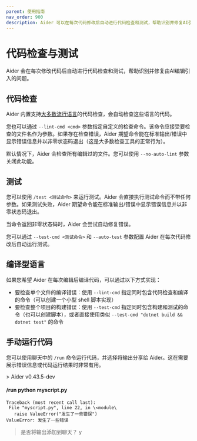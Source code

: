 ```yaml
---
parent: 使用指南
nav_order: 900
description: Aider 可以在每次代码修改后自动进行代码检查和测试，帮助识别并修复AI引入的问题。
---
```


# 代码检查与测试

Aider 会在每次修改代码后自动进行代码检查和测试，帮助识别并修复由AI编辑引入的问题。

## 代码检查

Aider 内置支持[大多数流行语言](/docs/languages.html)的代码检查，会自动检查这些语言的代码。

您也可以通过 `--lint-cmd <cmd>` 参数指定自定义的检查命令。该命令应接受要检查的文件名作为参数。如果存在检查错误，Aider 期望命令能在标准输出/错误中显示错误信息并以非零状态码退出（这是大多数检查工具的正常行为）。

默认情况下，Aider 会检查所有编辑过的文件。您可以使用 `--no-auto-lint` 参数关闭此功能。

## 测试

您可以使用 `/test <测试命令>` 来运行测试。Aider 会直接执行测试命令而不带任何参数。如果测试失败，Aider 期望命令能在标准输出/错误中显示错误信息并以非零状态码退出。

当命令返回非零状态码时，Aider 会尝试自动修复错误。

您可以通过 `--test-cmd <测试命令>` 和 `--auto-test` 参数配置 Aider 在每次代码修改后自动运行测试。



## 编译型语言

如果您希望 Aider 在每次编辑后编译代码，可以通过以下方式实现：

- 要检查单个文件的编译错误：使用 `--lint-cmd` 指定同时包含代码检查和编译的命令（可以创建一个小型 shell 脚本实现）
- 要检查整个项目的构建错误：使用 `--test-cmd` 指定同时包含构建和测试的命令（也可以创建脚本），或者直接使用类似 `--test-cmd "dotnet build && dotnet test"` 的命令

## 手动运行代码

您可以使用聊天中的 `/run` 命令运行代码，并选择将输出分享给 Aider。这在需要展示错误信息或代码运行结果时非常有用。

<div class="chat-transcript" markdown="1">
> Aider v0.43.5-dev  

#### /run python myscript.py

```
Traceback (most recent call last):  
 File "myscript.py", line 22, in \<module\ 
   raise ValueError("发生了一些错误")  
ValueError: 发生了一些错误  
```

> 是否将输出添加到聊天？ y  

</div>


